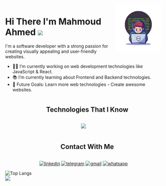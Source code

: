 <img align="right" src="https://raw.githubusercontent.com/mohamedelkashef15/mohamedelkashef15/main/github-profile.png" width="30%">
<h1>
  Hi There I'm Mahmoud Ahmed 
  <img src="https://media.giphy.com/media/hvRJCLFzcasrR4ia7z/giphy.gif" width="28">
</h1>
<p>
I'm a software developer with a strong passion for creating visually appealing and user-friendly websites. 
</p>

- 👨‍💻 I’m currently working on web development technologies like JavaScript & React.
- 📚 I’m currently learning about Frontend and Backend technologies.
- 🎯 Future Goals: Learn more web technologies - Create awesome websites.

<!--h1 without bottom border-->
<div id="user-content-toc">
  <ul align="center">
    <summary><h2 style="display: inline-block">Technologies That I Know</h2></summary>
  </ul>
</div>
<!--tech stack icons-->
<p align="center">
  <a href="https://skillicons.dev">
    <img src="https://skillicons.dev/icons?i=git,css,postgres,prisma,pug,express,firebase,github,html,js,mongodb,nextjs,nodejs,postman,react,redux,tailwind,ts,vscode,&perline=14" />
  </a>
</p>
<!-- Connect with me -->
<!--h2 without bottom border-->
<div id="user-content-toc">
  <ul align="center">
    <summary><h2 style="display: inline-block">Contact With Me</h2></summary>
  </ul>
</div>

<!--icons and links-->
<p align="center">
<a href="https://www.linkedin.com/in/mahmoud-ahmed-ibrahim-2b9844278" target="blank"><img align="center" src="https://img.icons8.com/?size=256&id=114445&format=png" alt="linkedin" height="50" width="50" /></a>
<a href="http://t.me/mahmoudAhmed565" target="blank"><img align="center" src="https://img.icons8.com/?size=256&id=oWiuH0jFiU0R&format=png" alt="telegram" height="50" width="50" /></a> 
<a href="mailto:mahmoudcs12@gmail.com" target="blank"><img align="center" src="https://img.icons8.com/?size=256&id=P7UIlhbpWzZm&format=png" alt="gmail" height="50" width="50" /></a>
<a href="https://wa.me/201144758564" target="blank"><img align="center" src="https://img.icons8.com/?size=256&id=A1JUR9NRH7sC&format=png" alt="whatsapp" height="50" width="50" /></a>
  
</p>

<!-- ![Top Langs](https://github-readme-stats.vercel.app/api/top-langs/?username=mohamedelkashef15&hide_progress=true) -->
![Top Langs](https://github-readme-stats.vercel.app/api/top-langs/?username=MahmoudAhmed56&layout=compact)
<br>
<a href="https://komarev.com/ghpvc/?username=MahmoudAhmed56&style=for-the-badge">
    <img src="https://komarev.com/ghpvc/?username=MahmoudAhmed56&style=for-the-badge">
</a>
